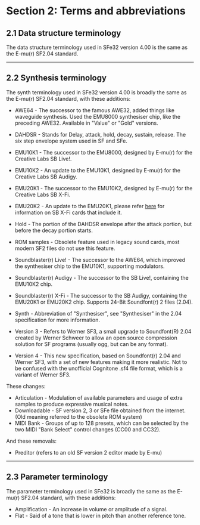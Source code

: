 # Section 2: Terms and abbreviations

## 2.1 Data structure terminology

The data structure terminology used in SFe32 version 4.00 is the same as the E-mu(r) SF2.04 standard.

* * *

## 2.2 Synthesis terminology

The synth terminology used in SFe32 version 4.00 is broadly the same as the E-mu(r) SF2.04 standard, with these additions:

- AWE64 - The successor to the famous AWE32, added things like waveguide synthesis. Used the EMU8000 synthesiser chip, like the preceding AWE32. Available in "Value" or "Gold" versions.
    
- DAHDSR - Stands for Delay, attack, hold, decay, sustain, release. The six step envelope system used in SF and SFe.
    
- EMU10K1 - The successor to the EMU8000, designed by E-mu(r) for the Creative Labs SB Live!.
    
- EMU10K2 - An update to the EMU10K1, designed by E-mu(r) for the Creative Labs SB Audigy.
    
- EMU20K1 - The successor to the EMU10K2, designed by E-mu(r) for the Creative Labs SB X-Fi.
    
- EMU20K2 - An update to the EMU20K1, please refer [here](https://en.wikipedia.org/wiki/Sound_Blaster_X-Fi) for information on SB X-Fi cards that include it.
    
- Hold - The portion of the DAHDSR envelope after the attack portion, but before the decay portion starts.
    
- ROM samples - Obsolete feature used in legacy sound cards, most modern SF2 files do not use this feature.
    
- Soundblaster(r) Live! - The successor to the AWE64, which improved the synthesiser chip to the EMU10K1, supporting modulators.
    
- Soundblaster(r) Audigy - The successor to the SB Live!, containing the EMU10K2 chip.
    
- Soundblaster(r) X-Fi - The successor to the SB Audigy, containing the EMU20K1 or EMU20K2 chip. Supports 24-Bit Soundfont(r) 2 files (2.04).
    
- Synth - Abbreviation of "Synthesiser", see "Synthesiser" in the 2.04 specification for more information.
    
- Version 3 - Refers to Werner SF3, a small upgrade to Soundfont(R) 2.04 created by Werner Schweer to allow an open source compression solution for SF programs (usually ogg, but can be any format).
    
- Version 4 - This new specification, based on Soundfont(r) 2.04 and Werner SF3, with a set of new features making it more realistic. Not to be confused with the unofficial Cognitone .sf4 file format, which is a variant of Werner SF3.
    

These changes:

- Articulation - Modulation of available parameters and usage of extra samples to produce expressive musical notes.
- Downloadable - SF version 2, 3 or SFe file obtained from the internet. (Old meaning referred to the obsolete ROM system)
- MIDI Bank - Groups of up to 128 presets, which can be selected by the two MIDI "Bank Select" control changes (CC00 and CC32).

And these removals:

- Preditor (refers to an old SF version 2 editor made by E-mu)

* * *

## 2.3 Parameter terminology

The parameter terminology used in SFe32 is broadly the same as the E-mu(r) SF2.04 standard, with these additions:

- Amplification - An increase in volume or amplitude of a signal.
- Flat - Said of a tone that is lower in pitch than another reference tone.
